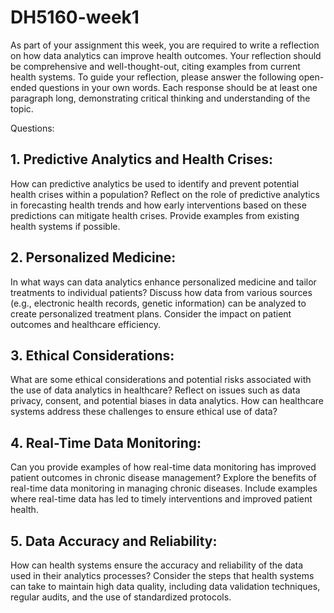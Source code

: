 # DH5160-week1

As part of your assignment this week, you are required to write a reflection on how data analytics can improve health outcomes. Your reflection should be comprehensive and well-thought-out, citing examples from current health systems. To guide your reflection, please answer the following open-ended questions in your own words. Each response should be at least one paragraph long, demonstrating critical thinking and understanding of the topic.


Questions:
## 1. Predictive Analytics and Health Crises:

How can predictive analytics be used to identify and prevent potential health crises within a population?
Reflect on the role of predictive analytics in forecasting health trends and how early interventions based on these predictions can mitigate health crises. Provide examples from existing health systems if possible.

## 2. Personalized Medicine:

In what ways can data analytics enhance personalized medicine and tailor treatments to individual patients?
Discuss how data from various sources (e.g., electronic health records, genetic information) can be analyzed to create personalized treatment plans. Consider the impact on patient outcomes and healthcare efficiency.

## 3. Ethical Considerations:

What are some ethical considerations and potential risks associated with the use of data analytics in healthcare?
Reflect on issues such as data privacy, consent, and potential biases in data analytics. How can healthcare systems address these challenges to ensure ethical use of data?

## 4. Real-Time Data Monitoring:

Can you provide examples of how real-time data monitoring has improved patient outcomes in chronic disease management?
Explore the benefits of real-time data monitoring in managing chronic diseases. Include examples where real-time data has led to timely interventions and improved patient health.

## 5. Data Accuracy and Reliability:

How can health systems ensure the accuracy and reliability of the data used in their analytics processes?
Consider the steps that health systems can take to maintain high data quality, including data validation techniques, regular audits, and the use of standardized protocols.
